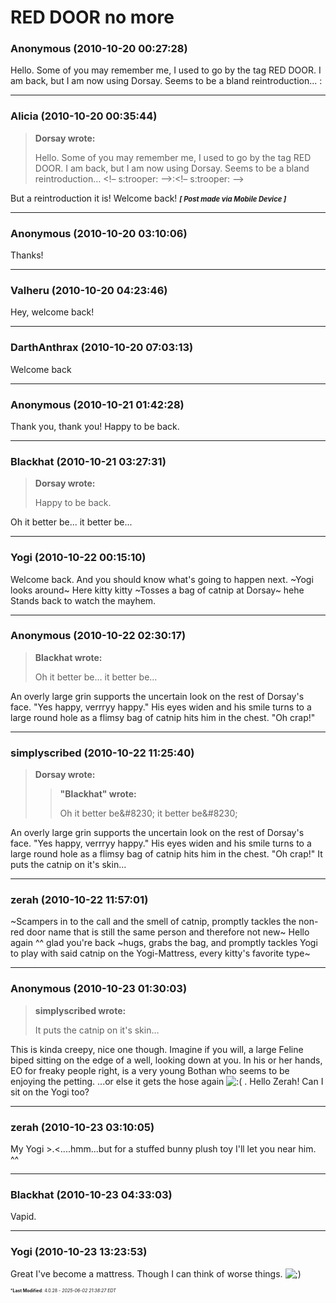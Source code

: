 # RED DOOR no more

### **Anonymous** (2010-10-20 00:27:28)

Hello. Some of you may remember me, I used to go by the tag RED DOOR. I am back, but I am now using Dorsay. Seems to be a bland reintroduction... <!-- s:trooper: -->:<!-- s:trooper: -->

---

### **Alicia** (2010-10-20 00:35:44)

> **Dorsay wrote:**
>
> Hello. Some of you may remember me, I used to go by the tag RED DOOR. I am back, but I am now using Dorsay. Seems to be a bland reintroduction&#8230; &lt;!&ndash; s:trooper: &ndash;&gt;:&lt;!&ndash; s:trooper: &ndash;&gt;

But a reintroduction it is! Welcome back!
<span style="font-size: 0.80em;">***[ Post made via Mobile Device ]***</span>

---

### **Anonymous** (2010-10-20 03:10:06)

Thanks!

---

### **Valheru** (2010-10-20 04:23:46)

Hey, welcome back!

---

### **DarthAnthrax** (2010-10-20 07:03:13)

Welcome back

---

### **Anonymous** (2010-10-21 01:42:28)

Thank you, thank you! Happy to be back.

---

### **Blackhat** (2010-10-21 03:27:31)

> **Dorsay wrote:**
>
> Happy to be back.

Oh it better be... it better be...

---

### **Yogi** (2010-10-22 00:15:10)

Welcome back. And you should know what's going to happen next.
~Yogi looks around~ Here kitty kitty
~Tosses a bag of catnip at Dorsay~
hehe Stands back to watch the mayhem.

---

### **Anonymous** (2010-10-22 02:30:17)

> **Blackhat wrote:**
>
> Oh it better be&#8230; it better be&#8230;

An overly large grin supports the uncertain look on the rest of Dorsay's face. "Yes happy, verrryy happy." His eyes widen and his smile turns to a large round hole as a flimsy bag of catnip hits him in the chest. "Oh crap!"

---

### **simplyscribed** (2010-10-22 11:25:40)

> **Dorsay wrote:**
>
> > **&quot;Blackhat&quot; wrote:**
> >
> > Oh it better be&amp;#8230; it better be&amp;#8230;

An overly large grin supports the uncertain look on the rest of Dorsay's face. "Yes happy, verrryy happy." His eyes widen and his smile turns to a large round hole as a flimsy bag of catnip hits him in the chest. "Oh crap!"
It puts the catnip on it's skin...

---

### **zerah** (2010-10-22 11:57:01)

~Scampers in to the call and the smell of catnip, promptly tackles the non-red door name that is still the same person and therefore not new~ Hello again ^^ glad you're back ~hugs, grabs the bag, and promptly tackles Yogi to play with said catnip on the Yogi-Mattress, every kitty's favorite type~

---

### **Anonymous** (2010-10-23 01:30:03)

> **simplyscribed wrote:**
>
> It puts the catnip on it&#39;s skin&#8230;

This is kinda creepy, nice one though. Imagine if you will, a large Feline biped sitting on the edge of a well, looking down at you. In his or her hands, EO for freaky people right, is a very young Bothan who seems to be enjoying the petting.
...or else it gets the hose again <!-- s:( -->![:(](https://i.ibb.co/FqwXZcmj/icon-e-sad.gif)<!-- s:( --> .
Hello Zerah! Can I sit on the Yogi too?

---

### **zerah** (2010-10-23 03:10:05)

My Yogi >.<....hmm...but for a stuffed bunny plush toy I'll let you near him. ^^

---

### **Blackhat** (2010-10-23 04:33:03)

Vapid.

---

### **Yogi** (2010-10-23 13:23:53)

Great I've become a mattress. Though I can think of worse things. <!-- s;) -->![;)](https://i.ibb.co/GfkGswQC/icon-e-wink.gif)<!-- s;) -->



<span style="font-size: 0.5em;">***Last Modified**: 4.0.28 - *2025-06-02 21:38:27 EDT*</span>